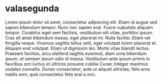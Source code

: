 # valasegunda
Lorem ipsum dolor sit amet, consectetur adipiscing elit. Etiam id augue sed sapien bibendum tempor. Nunc nec sapien erat. Fusce vulputate aliquam tempor. Curabitur eget sem facilisis, vestibulum elit vitae, porttitor ipsum. Cras sit amet bibendum massa, eget placerat mi. Nulla facilisi. Etiam vel fringilla neque. Vivamus sagittis tellus velit, eget volutpat lorem placerat et. Aliquam erat volutpat. Etiam ut dignissim leo. Morbi vitae blandit lectus. Praesent facilisis, arcu eleifend sagittis euismod, diam urna bibendum ipsum, et semper ipsum odio id massa. Vestibulum ante ipsum primis in faucibus orci luctus et ultrices posuere cubilia Curae; Integer maximus sodales convallis. Donec consectetur, ante ut aliquet ultricies, felis eros mattis sem, quis consectetur felis erat a orci.
